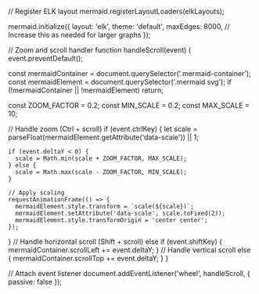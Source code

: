 // Register ELK layout
mermaid.registerLayoutLoaders(elkLayouts);

mermaid.initialize({
  layout: 'elk',
  theme: 'default',
  maxEdges: 8000, // Increase this as needed for larger graphs
});

// Zoom and scroll handler
function handleScroll(event) {
  event.preventDefault();

  const mermaidContainer = document.querySelector('.mermaid-container');
  const mermaidElement = document.querySelector('.mermaid svg');
  if (!mermaidContainer || !mermaidElement) return;

  const ZOOM_FACTOR = 0.2;
  const MIN_SCALE = 0.2;
  const MAX_SCALE = 10;

  // Handle zoom (Ctrl + scroll)
  if (event.ctrlKey) {
    let scale = parseFloat(mermaidElement.getAttribute('data-scale')) || 1;

    if (event.deltaY < 0) {
      scale = Math.min(scale + ZOOM_FACTOR, MAX_SCALE);
    } else {
      scale = Math.max(scale - ZOOM_FACTOR, MIN_SCALE);
    }

    // Apply scaling
    requestAnimationFrame(() => {
      mermaidElement.style.transform = `scale(${scale})`;
      mermaidElement.setAttribute('data-scale', scale.toFixed(2));
      mermaidElement.style.transformOrigin = 'center center';
    });
  }
  // Handle horizontal scroll (Shift + scroll)
  else if (event.shiftKey) {
    mermaidContainer.scrollLeft += event.deltaY;
  }
  // Handle vertical scroll
  else {
    mermaidContainer.scrollTop += event.deltaY;
  }
}

// Attach event listener
document.addEventListener('wheel', handleScroll, { passive: false });
